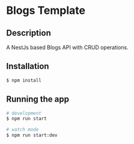 # Blogs Template

## Description

A NestJs based Blogs API with CRUD operations.

## Installation

```bash
$ npm install
```

## Running the app

```bash
# development
$ npm run start

# watch mode
$ npm run start:dev
```
